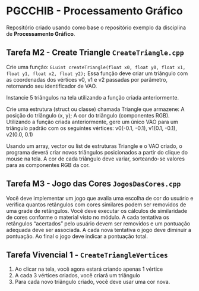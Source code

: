 # PGCCHIB - Processamento Gráfico
Repositório criado usando como base o repositório exemplo da disciplina de **Processamento Gráfico**.

## Tarefa M2 - Create Triangle `CreateTriangle.cpp`
Crie uma função:
`GLuint createTriangle(float x0, float y0, float x1, float y1, float x2, float y2);`
Essa função deve criar um triângulo com as coordenadas dos vértices v0, v1 e v2 passadas por parâmetro, retornando seu identificador de VAO.

Instancie 5 triângulos na tela utilizando a função criada anteriormente.

Crie uma estrutura (struct ou classe) chamada Triangle que armazene:
A posição do triângulo (x, y);
A cor do triângulo (componentes RGB).
Utilizando a função criada anteriormente, gere um único VAO para um triângulo padrão com os seguintes vértices:  v0(-0.1, -0.1),   v1(0.1, -0.1),  v2(0.0, 0.1)

Usando um array, vector ou list de estruturas Triangle e o VAO criado, o programa deverá criar novos triângulos posicionados a partir do clique do mouse na tela. A cor de cada triângulo deve variar, sorteando-se valores para as componentes RGB da cor.

## Tarefa M3 - Jogo das Cores `JogosDasCores.cpp`

Você deve implementar um jogo que avalia uma escolha de cor do usuário e verifica quantos retângulos com cores similares podem ser removidos de uma grade de retângulos. Você deve executar os cálculos de similaridade de cores conforme o material visto no módulo. A cada tentativa os retângulos “acertados” pelo usuário devem ser removidos e um pontuação adequada deve ser associada. A cada nova tentativa o jogo deve diminuir a pontuação. Ao final o jogo deve indicar a pontuação total. 

## Tarefa Vivencial 1 - `CreateTriangleVertices`

1) Ao clicar na tela, você agora estará criando apenas 1 vértice
2) A cada 3 vértices criados, você criará um triângulo
3) Para cada novo triângulo criado, você deve usar uma cor nova.